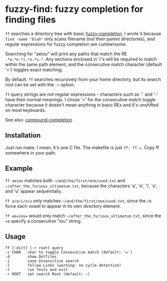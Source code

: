 # fuzzy-find: fuzzy completion for finding files #

`ff` searches a directory tree with basic [fuzzy-completion][fc]. I wrote it
because `find -name "blah"` only scans filename (not their parent 
directories), and regular expressions for fuzzy completion are
cumbersome.

[fc]: http://common-lisp.net/project/slime/doc/html/Fuzzy-Completion.html

Searching for "aeiou" will print any paths that match the RE
`.*a.*e.*i.*o.*u.*`. Any sections enclosed in '/'s will be required to
match within the same path element, and the consecutive match character
(default '=') toggles exact matching.

By default, `ff` searches recursively from your home directory, but its
search root can be set with the `-r` option.

`ff` query strings are *not* regular expressions - characters such as
'.' and '-' have their normal meanings. I chose '=' for the consecutive
match toggle character because it doesn't mean anything in basic REs and
it's unshifted on most keyboards.

See also: [compound-completion][cc]

[cc]: http://common-lisp.net/project/slime/doc/html/Compound-Completion.html


## Installation ##

Just run make. I mean, it's one C file. The makefile is just `ff: ff.c`.
Copy ff somewhere in your path.

## Example ##

`ff aeiou` matches both `~/and/the/first/one/used.txt`
and `~/after_the_furious_ultimatum.txt`, because the characters 'a', 'e',
'i', 'o', and 'u' appear sequentially.

`ff a/e/i/o/u` only matches `~/and/the/first/one/used.txt`, since the `/`s force
each vowel to appear in its own directory element.

`ff ae=iou=` would only match `~/after_the_furious_ultimatum.txt`, since
the `=`s specify a consecutive "iou" string.


## Usage ##

    ff [-dilt] [-r root] query
    -c CHAR   char to toggle Consecutive match (default: '=')
    -d        show Dotfiles
    -i        case-Insensitive search
    -l        follow Links (warning: no cycle detection)
    -t        run Tests and exit
    -r ROOT   set search Root (default: ~)
